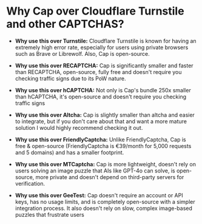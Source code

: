 # Why Cap over Cloudflare Turnstile and other CAPTCHAS?

* **Why use this over Turnstile:** Cloudflare Turnstile is known for having an extremely high error rate, especially for users using private browsers such as Brave or Librewolf. Also, Cap is open-source.

* **Why use this over RECAPTCHA:** Cap is significantly smaller and faster than RECAPTCHA, open-source, fully free and  doesn't require you checking traffic signs due to its PoW nature.

* **Why use this over hCAPTCHA:** Not only is Cap's bundle 250x smaller than hCAPTCHA, it's open-source and doesn't require you checking traffic signs

* **Why use this over Altcha:** Cap is slightly smaller than altcha and easier to integrate, but if you don't care about that and want a more mature solution I would highly recommend checking it out.

* **Why use this over FriendlyCaptcha:** Unlike FriendlyCaptcha, Cap is free & open-source (FriendlyCaptcha is €39/month for 5,000 requests and 5 domains) and has a smaller footprint.

* **Why use this over MTCaptcha:** Cap is more lightweight, doesn't rely on users solving an image puzzle that AIs like GPT-4o can solve, is open-source, more private and doesn't depend on third-party servers for verification.

* **Why use this over GeeTest:** Cap doesn't require an account or API keys, has no usage limits, and is completely open-source with a simpler integration process. It also doesn't rely on slow, complex image-based puzzles that frustrate users